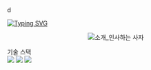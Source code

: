 d

[![Typing SVG](https://readme-typing-svg.herokuapp.com?size=30&duration=4500&color=F77500&width=600&lines=%F0%9F%A6%81_Welcome_Junhyung_Park_%F0%9F%A6%81+)](https://git.io/typing-svg)

<div align="center">

![소개_인사하는 사자](https://user-images.githubusercontent.com/81146131/221498526-e2db6afd-e36d-447c-ab58-58069793bedf.gif)

</div>

<div align ="center>

## 기술 스택 

</div>

 <img src="https://img.shields.io/badge/C-#A8B9CC?style=flat&logo=C&logoColor=white"/>
 <img src="https://img.shields.io/badge/Python-#3776AB?style=flat&logo=Python&logoColor=white"/>
 <img src="https://img.shields.io/badge/java-#A8B9CC?style=flat&logo=java&logoColor=white"/>


